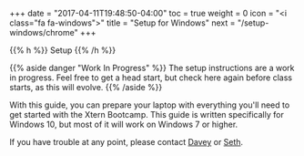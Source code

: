+++
date = "2017-04-11T19:48:50-04:00"
toc = true
weight = 0
icon = "<i class=\"fa fa-windows\"></i>"
title = "Setup for Windows"
next = "/setup-windows/chrome"
+++

{{% h %}}
<i class="fa fa-windows"></i> Setup
{{% /h %}}

{{% aside danger "Work In Progress" %}}
The setup instructions are a work in progress. Feel free to get a head start, but check here again before class starts, as this will evolve.
{{% /aside %}}

With this guide, you can prepare your laptop with everything you'll need to get started with the Xtern Bootcamp. This guide is written specifically for Windows 10, but most of it will work on Windows 7 or higher.

If you have trouble at any point, please contact [Davey](mailto:dave@getfretless.com) or [Seth](mailto:seth@getfretless.com).